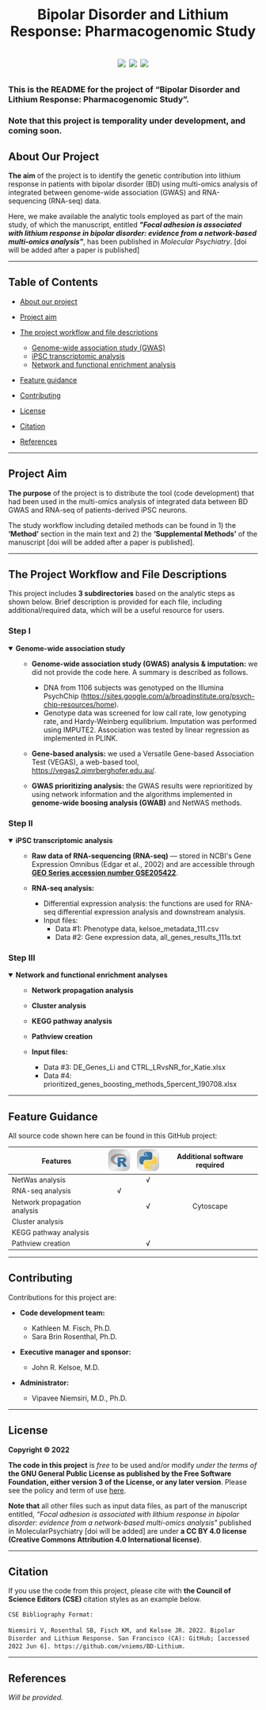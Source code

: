 <h1 align="center">Bipolar Disorder and Lithium Response: Pharmacogenomic Study

![](https://img.shields.io/badge/Release%20Date-June%202022-red?style=flat&logo=github&logoColor=red)      ![](https://img.shields.io/badge/Release-v1.1.0-orange?style=flat&logo=github&logoColor=orange) ![](https://img.shields.io/badge/License-%20GPL--3.0--or--later-brightgreen?style=flat&logo=opensourceinitiative&logoColor=brightgreen)</h1>


### This is the README for the project of “Bipolar Disorder and Lithium Response: Pharmacogenomic  Study”.
### Note that this project is temporality under development, and coming soon.



## About Our Project
**The aim** of the project is to identify the genetic contribution into lithium response in patients with bipolar disorder (BD) using multi-omics analysis of integrated between genome-wide association (GWAS) and RNA-sequencing (RNA-seq) data.

Here, we make available the analytic tools employed as part of the main study, of which the manuscript, entitled ***"Focal adhesion is associated with lithium response in bipolar disorder: evidence from a network-based multi-omics analysis"***, has been published in *Molecular Psychiatry*. [doi will be added after a paper is published] 

-----------------------------------------------------------------------

## Table of Contents
-   [About our project](#About-Our-Project)   
-   [Project aim](#Project-Aim)
-   [The project workflow and file descriptions](#The-Project-Workflow-and-File-Descriptions)
    - [Genome-wide association study (GWAS)](#Genome-wide-association-study)
    - [iPSC transcriptomic analysis](#iPSC-transcriptomic-analysis)
    - [Network and functional enrichment analysis](#Network-and-functional-enrichment-analysis)

-  [Feature guidance](#Feature-guidance)
-  [Contributing](#Contributing)
-  [License](#License)
-  [Citation](#Citation)
-  [References](#References)

------------------------------------------------------------------------

## Project Aim 

**The purpose** of the project is to distribute the tool (code development) that had been used in the multi-omics analysis of integrated data between BD GWAS and RNA-seq of patients-derived iPSC neurons.

The study workflow including detailed methods can be found in 1) the **‘Method’** section in the main text and 2) the **‘Supplemental Methods’** of the manuscript [doi will be added after a paper is published].

------------------------------------------------------------------------

## The Project Workflow and File Descriptions
This project includes **3 subdirectories** based on the analytic steps as shown below. 
Brief description is provided for each file, including additional/required data, which will be a useful resource for users.  

### Step I
<details open="open">
    <summary><b>Genome-wide association study</b></summary>
  <ol>
      
- **Genome-wide association study (GWAS) analysis & imputation:** we did not provide the code here. A summary is described as follows.
    -   DNA from 1106 subjects was genotyped on the Illumina PsychChip (https://sites.google.com/a/broadinstitute.org/psych-chip-resources/home).
    -   Genotype data was screened for low call rate, low genotyping rate, and Hardy-Weinberg equilibrium. Imputation was performed using IMPUTE2. Association was tested by linear regression as implemented in PLINK.

- **Gene-based analysis:** we used a Versatile Gene-based Association Test (VEGAS), a web-based tool, https://vegas2.qimrberghofer.edu.au/.

- **GWAS prioritizing analysis:** the GWAS results were reprioritized by using network information and the algorithms implemented in **genome-wide boosing analysis (GWAB)** and NetWAS methods.
  </ol>
</details>
    
### Step II
<details open="open">
    <summary><b>iPSC transcriptomic analysis</b></summary>
  <ol>

-   **Raw data of RNA-sequencing (RNA-seq)** — stored in NCBI's Gene Expression Omnibus (Edgar et al., 2002) and are accessible through [**GEO Series accession number GSE205422**](https://www.ncbi.nlm.nih.gov/geo/query/acc.cgi?acc=GSE205422).

-   **RNA-seq analysis:**

    -   Differential expression analysis: the functions are used for RNA-seq differential expression analysis and downstream analysis.
    -   Input files:
        -   Data #1: Phenotype data, kelsoe_metadata_111.csv
        -   Data #2: Gene expression data, all_genes_results_111s.txt
  </ol>
</details>

### Step III
<details open="open">
    <summary><b>Network and functional enrichment analyses</b></summary>
  <ol>

-   **Network propagation analysis**

-   **Cluster analysis**

-   **KEGG pathway analysis**

-   **Pathview creation**

-   **Input files:**
    -   Data #3: DE_Genes_Li and CTRL_LRvsNR_for_Katie.xlsx
    -   Data #4: prioritized_genes_boosting_methods_5percent_190708.xlsx
</ol>
</details>

------------------------------------------------------------------------

## Feature Guidance

All source code shown here can be found in this GitHub project: 

| Features                     |<img src="https://github.com/SommaiGH/master-readme/blob/main/img/R-GitHub.svg" width="50px">|<img src="https://github.com/SommaiGH/master-readme/blob/main/img/Python-GItHub.svg" width="50px">|Additional software required|
|------------------------------|:--------:|:--------:|:------------------------:|
| NetWas analysis              |          |     √    |                          |
| RNA-seq analysis             |    √     |          |                          |
| Network propagation analysis |          |     √    |          Cytoscape       |
| Cluster analysis             |          |          |                          |
| KEGG pathway analysis        |          |          |                          |
| Pathview creation            |          |     √    |                          |

------------------------------------------------------------------------

## Contributing

Contributions for this project are:

-   **Code development team:**
   
    - Kathleen M. Fisch, Ph.D.
    - Sara Brin Rosenthal, Ph.D.
    
-   **Executive manager and sponsor:**

    - John R. Kelsoe, M.D.
    
-   **Administrator:**
 
    - Vipavee Niemsiri, M.D., Ph.D.

------------------------------------------------------------------------

## License

**Copyright © 2022**

**The code in this project** is *free* to be used and/or modify *under the terms of* **the GNU General Public License as published by the Free Software Foundation, either version 3 of the License, or any later version**. Please see the policy and term of use <u>[here](https://github.com/SommaiGH/master-readme/blob/main/license.md)</u>.

**Note that** all other files such as input data files, as part of the manuscript entitled, *“Focal adhesion is associated with lithium response in bipolar disorder: evidence from a network-based multi-omics analysis"* published in MolecularPsychiatry [doi will be added] are under **a CC BY 4.0 license (Creative Commons Attribution 4.0 International license)**.
 

------------------------------------------------------------------------

## Citation

If you use the code from this project, please cite with **the Council of Science Editors (CSE)** citation styles as an example below.

    CSE Bibliography Format:   
    
    Niemsiri V, Rosenthal SB, Fisch KM, and Kelsoe JR. 2022. Bipolar Disorder and Lithium Response. San Francisco (CA): GitHub; [accessed 2022 Jun 6]. https://github.com/vniems/BD-Lithium.

------------------------------------------------------------------------

## References

*Will be provided.*


